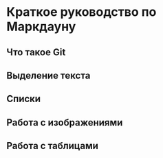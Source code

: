 # Краткое руководство по Маркдауну

## Что такое Git



## Выделение текста



## Списки



## Работа с изображениями



## Работа с таблицами
